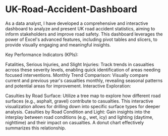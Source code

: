 # UK-Road-Accident-Dashboard
As a data analyst, I have developed a comprehensive and interactive dashboard to analyze and present UK road accident statistics, aiming to inform stakeholders and improve road safety. This dashboard leverages the power of Excel's advanced features, including pivot tables and slicers, to provide visually engaging and meaningful insights.

Key Performance Indicators (KPIs):

Fatalities, Serious Injuries, and Slight Injuries: Track trends in casualties across these severity levels, enabling quick identification of areas needing focused interventions.
Monthly Trend Comparison: Visually compare current and previous year's casualties monthly, revealing seasonal patterns and potential areas for improvement.
Interactive Exploration:

Casulties by Road Surface: Utilize a tree map to explore how different road surfaces (e.g., asphalt, gravel) contribute to casualties. This interactive visualization allows for drilling down into specific surface types for deeper analysis.
Casulties by Road Condition and Light: Gain insights into the interplay between road conditions (e.g., wet, icy) and lighting (daytime, nighttime) and their impact on casualties. A donut chart effectively summarizes this relationship.
